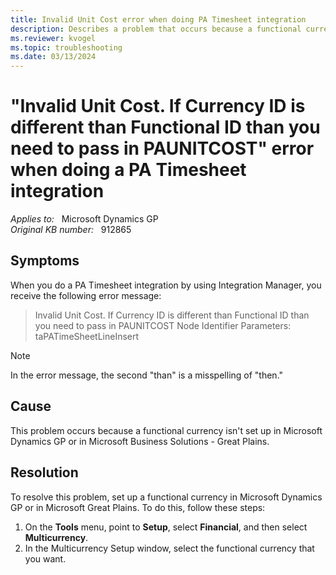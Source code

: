 ```yaml
---
title: Invalid Unit Cost error when doing PA Timesheet integration
description: Describes a problem that occurs because a functional currency is not set up in Microsoft Dynamics GP or in Microsoft Great Plains.
ms.reviewer: kvogel
ms.topic: troubleshooting
ms.date: 03/13/2024
---
```

# "Invalid Unit Cost. If Currency ID is different than Functional ID than you need to pass in PAUNITCOST" error when doing a PA Timesheet integration

_Applies to:_ &nbsp; Microsoft Dynamics GP  
_Original KB number:_ &nbsp; 912865

## Symptoms

When you do a PA Timesheet integration by using Integration Manager, you receive the following error message:

> Invalid Unit Cost. If Currency ID is different than Functional ID than you need to pass in PAUNITCOST Node Identifier Parameters: taPATimeSheetLineInsert

> [!NOTE]
> In the error message, the second "than" is a misspelling of "then."

## Cause

This problem occurs because a functional currency isn't set up in Microsoft Dynamics GP or in Microsoft Business Solutions - Great Plains.

## Resolution

To resolve this problem, set up a functional currency in Microsoft Dynamics GP or in Microsoft Great Plains. To do this, follow these steps:

1. On the **Tools** menu, point to **Setup**, select **Financial**, and then select **Multicurrency**.
2. In the Multicurrency Setup window, select the functional currency that you want.
